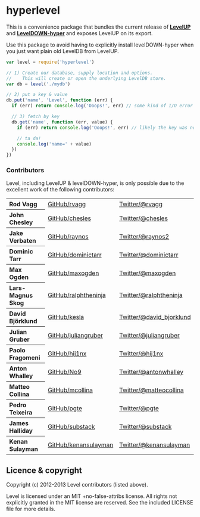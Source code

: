 hyperlevel
=====

This is a convenience package that bundles the current release of **[LevelUP](https://github.com/rvagg/node-levelup)** and **[LevelDOWN-hyper](https://github.com/rvagg/leveldown)** and exposes LevelUP on its export.

Use this package to avoid having to explicitly install levelDOWN-hyper when you just want plain old LevelDB from LevelUP.

```js
var level = require('hyperlevel')

// 1) Create our database, supply location and options.
//    This will create or open the underlying LevelDB store.
var db = level('./mydb')

// 2) put a key & value
db.put('name', 'Level', function (err) {
  if (err) return console.log('Ooops!', err) // some kind of I/O error

  // 3) fetch by key
  db.get('name', function (err, value) {
    if (err) return console.log('Ooops!', err) // likely the key was not found

    // ta da!
    console.log('name=' + value)
  })
})
```

### Contributors

Level, including LevelUP & levelDOWN-hyper, is only possible due to the excellent work of the following contributors:

<table><tbody>
<tr><th align="left">Rod Vagg</th><td><a href="https://github.com/rvagg">GitHub/rvagg</a></td><td><a href="http://twitter.com/rvagg">Twitter/@rvagg</a></td></tr>
<tr><th align="left">John Chesley</th><td><a href="https://github.com/chesles/">GitHub/chesles</a></td><td><a href="http://twitter.com/chesles">Twitter/@chesles</a></td></tr>
<tr><th align="left">Jake Verbaten</th><td><a href="https://github.com/raynos">GitHub/raynos</a></td><td><a href="http://twitter.com/raynos2">Twitter/@raynos2</a></td></tr>
<tr><th align="left">Dominic Tarr</th><td><a href="https://github.com/dominictarr">GitHub/dominictarr</a></td><td><a href="http://twitter.com/dominictarr">Twitter/@dominictarr</a></td></tr>
<tr><th align="left">Max Ogden</th><td><a href="https://github.com/maxogden">GitHub/maxogden</a></td><td><a href="http://twitter.com/maxogden">Twitter/@maxogden</a></td></tr>
<tr><th align="left">Lars-Magnus Skog</th><td><a href="https://github.com/ralphtheninja">GitHub/ralphtheninja</a></td><td><a href="http://twitter.com/ralphtheninja">Twitter/@ralphtheninja</a></td></tr>
<tr><th align="left">David Björklund</th><td><a href="https://github.com/kesla">GitHub/kesla</a></td><td><a href="http://twitter.com/david_bjorklund">Twitter/@david_bjorklund</a></td></tr>
<tr><th align="left">Julian Gruber</th><td><a href="https://github.com/juliangruber">GitHub/juliangruber</a></td><td><a href="http://twitter.com/juliangruber">Twitter/@juliangruber</a></td></tr>
<tr><th align="left">Paolo Fragomeni</th><td><a href="https://github.com/hij1nx">GitHub/hij1nx</a></td><td><a href="http://twitter.com/hij1nx">Twitter/@hij1nx</a></td></tr>
<tr><th align="left">Anton Whalley</th><td><a href="https://github.com/No9">GitHub/No9</a></td><td><a href="https://twitter.com/antonwhalley">Twitter/@antonwhalley</a></td></tr>
<tr><th align="left">Matteo Collina</th><td><a href="https://github.com/mcollina">GitHub/mcollina</a></td><td><a href="https://twitter.com/matteocollina">Twitter/@matteocollina</a></td></tr>
<tr><th align="left">Pedro Teixeira</th><td><a href="https://github.com/pgte">GitHub/pgte</a></td><td><a href="https://twitter.com/pgte">Twitter/@pgte</a></td></tr>
<tr><th align="left">James Halliday</th><td><a href="https://github.com/substack">GitHub/substack</a></td><td><a href="https://twitter.com/substack">Twitter/@substack</a></td></tr>
<tr><th align="left">Kenan Sulayman</th><td><a href="https://github.com/kenansulayman">GitHub/kenansulayman</a></td><td><a href="http://twitter.com/rvagg">Twitter/@kenansulayman</a></td></tr>
</tbody></table>
<table><tbody>

<a name="licence"></a>
Licence &amp; copyright
-------------------

Copyright (c) 2012-2013 Level contributors (listed above).

Level is licensed under an MIT +no-false-attribs license. All rights not explicitly granted in the MIT license are reserved. See the included LICENSE file for more details.
